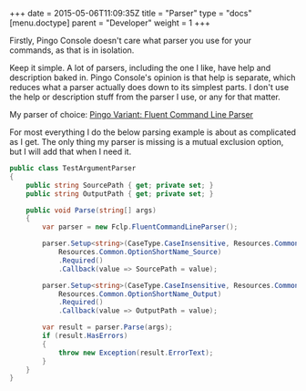 +++
date = 2015-05-06T11:09:35Z
title = "Parser"
type = "docs"
[menu.doctype]
  parent = "Developer"
weight = 1
+++

Firstly, Pingo Console doesn't care what parser you use for your commands, as that is in isolation.
 
Keep it simple.  A lot of parsers, including the one I like, have help and description baked in.  Pingo Console's opinion is that help is separate, which reduces what a parser actually does down to its simplest parts.  I don't use the help or description stuff from the parser I use, or any for that matter.  
 
My parser of choice: 
[Pingo Variant: Fluent Command Line Parser](https://github.com/ghstahl/fluent-command-line-parser)
 
For most everything I do the below parsing example is about as complicated as I get.  The only thing my parser is missing is a mutual exclusion option, but I will add that when I need it.  


~~~c#
public class TestArgumentParser
{
    public string SourcePath { get; private set; }
    public string OutputPath { get; private set; }

    public void Parse(string[] args)
    {
        var parser = new Fclp.FluentCommandLineParser();

        parser.Setup<string>(CaseType.CaseInsensitive, Resources.Common.OptionLongName_Source,
            Resources.Common.OptionShortName_Source)
            .Required()
            .Callback(value => SourcePath = value);

        parser.Setup<string>(CaseType.CaseInsensitive, Resources.Common.OptionLongName_Output,
            Resources.Common.OptionShortName_Output)
            .Required()
            .Callback(value => OutputPath = value);

        var result = parser.Parse(args);
        if (result.HasErrors)
        {
            throw new Exception(result.ErrorText);
        }
    }
}
~~~  